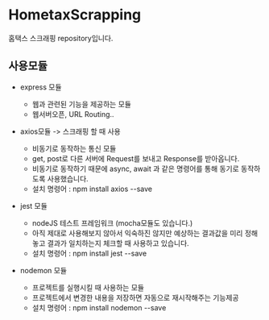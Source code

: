 # HometaxScrapping
  홈택스 스크래핑 repository입니다.

## 사용모듈


   * express 모듈 
        - 웹과 관련된 기능을 제공하는 모듈 
        - 웹서버오픈, URL Routing..


   * axios모듈 -> 스크래핑 할 때 사용
        - 비동기로 동작하는 통신 모듈 
        - get, post로 다른 서버에 Request를 보내고 Response를 받아옵니다. 
        - 비동기로 동작하기 때문에 async, await 과 같은 명령어를 통해 동기로 동작하도록 사용했습니다. 
        - 설치 명령어 : npm install axios --save


  * jest 모듈
    - nodeJS 테스트 프레임워크 (mocha모듈도 있습니다.)
    - 아직 제대로 사용해보지 않아서 익숙하진 않지만 예상하는 결과값을 미리 정해놓고 결과가 일치하는지 체크할 때 사용하고 있습니다. 
    - 설치 명령어 : npm install jest --save


  * nodemon 모듈 
    - 프로젝트를 실행시킬 때 사용하는 모듈 
    - 프로젝트에서 변경한 내용을 저장하면 자동으로 재시작해주는 기능제공 
    - 설치 명령어 : npm install nodemon --save 

